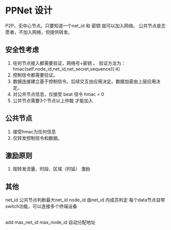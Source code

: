 # PPNet 设计

P2P，无中心节点。只要知道一个net_id 和 密钥 就可以加入网络。
公共节点是志愿者，不加入网络，但提供转发。

## 安全性考虑
1.  任何节点接入都需要验证，网络号+密钥 。 验证方法为： hmac(self.node_id,net_id,net_secret,sequence)[:4]
2.  控制信令都需要验证。
3.  数据连接建立基于控制信令。后续交互由应用决定。数据加密由上层应用决定。
4.  对公共节点信息，仅接受 beat 信令   hmac =  0 
5.  公共节点需要3个节点以上仲裁 才能加入

## 公共节点
1.  接受hmac为任何信息
2.  仅转发控制信令和数据。

## 激励原则
1. 按转发流量、时段、区域（时延） 激励 

## 其他
net_id  公共节点判断最大net_id 
node_id 由net_id 内成员判定
每个data节点自带switch功能，可以连接多个终端设备

## 
add max_net_id  max_node_id  自动分配地址
